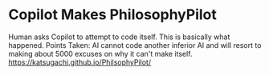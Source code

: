 # Copilot Makes PhilosophyPilot
Human asks Copilot to attempt to code itself. This is basically what happened. Points Taken: AI cannot code another inferior AI and will resort to making about 5000 excuses on why it can't make itself. https://katsugachi.github.io/PhilsophyPilot/
